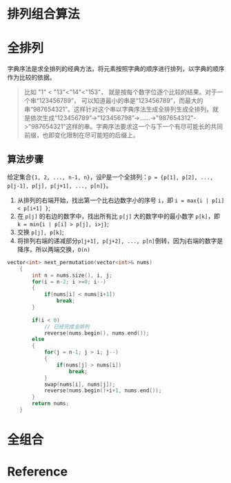 # 排列组合算法

# 全排列
字典序法是求全排列的经典方法，将元素按照字典的顺序进行排列，以字典的顺序作为比较的依据。

> 比如 "1" < "13"<"14"<"153"， 就是按每个数字位逐个比较的结果。对于一个串“123456789”， 可以知道最小的串是“123456789”，而最大的串“987654321”。这样针对这个串以字典序法生成全排列生成全排列，就是依次生成“123456789”->“123456798”->......->"987654312"->"987654321"这样的串。字典序法要求这一个与下一个有尽可能长的共同前缀，也即变化限制在尽可能短的后缀上。

## 算法步骤
给定集合`{1, 2, ..., n-1, n}`，设P是一个全排列：`p = {p[1], p[2], ..., p[j-1], p[j], p[j+1], ..., p[n]}`。

1. 从排列的右端开始，找出第一个比右边数字小的序号 `i`，即 `i = max{i | p[i] < p[i+1] }`;
2. 在 `p[j]` 的右边的数字中，找出所有比 `p[j]` 大的数字中的最小数字 `p[k]`，即 `k = min{i | p[i] > p[j], i>j}`;
3. 交换 `p[j], p[k]`;
4. 将排列右端的递减部分`p[j+1], p[j+2], ..., p[n]`倒转，因为j右端的数字是降序，所以两端交换，`O(n)`

```C++
vector<int> next_permutation(vector<int>& nums)
    {
        int n = nums.size(), i, j;
        for(i = n-2; i >=0; i--)
        {
            if(nums[i] < nums[i+1])
                break;
        }
        
        if(i < 0)
            // 已经完成全排列
            reverse(nums.begin(), nums.end());
        else
        {
            for(j = n-1; j > i; j--)
            {
                if(nums[j] > nums[i])
                    break;
            }
            swap(nums[i], nums[j]);
            reverse(nums.begin()+i+1, nums.end());
        }
        return nums;
    }
```

# 全组合

# Reference
